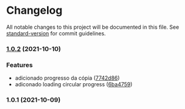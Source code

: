 # Changelog

All notable changes to this project will be documented in this file. See [standard-version](https://github.com/conventional-changelog/standard-version) for commit guidelines.

### [1.0.2](https://github.com/leguass7/guarita-hcs-organize/compare/v1.0.1...v1.0.2) (2021-10-10)


### Features

* adicionado progresso da cópia ([7742d86](https://github.com/leguass7/guarita-hcs-organize/commit/7742d866f078e8828d01e37ada152db7508676bd))
* adiconado loading circular progress ([6ba4759](https://github.com/leguass7/guarita-hcs-organize/commit/6ba4759134fa291dc990112334fa0476accabf31))

### 1.0.1 (2021-10-09)
